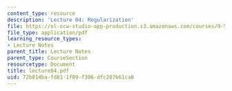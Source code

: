 ```yaml
---
content_type: resource
description: 'Lecture 04: Regularization'
file: https://ol-ocw-studio-app-production.s3.amazonaws.com/courses/9-520-statistical-learning-theory-and-applications-spring-2003/72b814bafd811f09f306dfc207b61ca8_lecture04.pdf
file_type: application/pdf
learning_resource_types:
- Lecture Notes
parent_title: Lecture Notes
parent_type: CourseSection
resourcetype: Document
title: lecture04.pdf
uid: 72b814ba-fd81-1f09-f306-dfc207b61ca8
---
```

